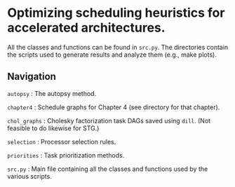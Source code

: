 # Optimizing scheduling heuristics for accelerated architectures.

All the classes and functions can be found in `src.py`. The directories contain the scripts used to generate results and analyze them (e.g., make plots).  

## Navigation

`autopsy` : The autopsy method.

`chapter4` : Schedule graphs for Chapter 4 (see directory for that chapter).

`chol_graphs` : Cholesky factorization task DAGs saved using `dill`. (Not feasible to do likewise for STG.) 

`selection` : Processor selection rules.

`priorities` : Task prioritization methods.

`src.py` : Main file containing all the classes and functions used by the various scripts.




 
 



